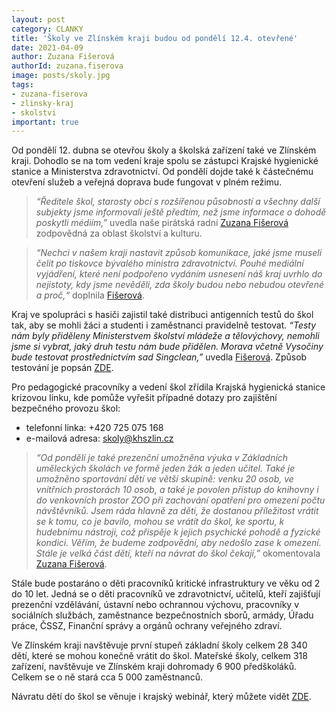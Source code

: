 ```yaml
---
layout: post
category: CLANKY
title: 'Školy ve Zlínském kraji budou od pondělí 12.4. otevřené'
date: 2021-04-09
author: Zuzana Fišerová
authorId: zuzana.fiserova
image: posts/skoly.jpg
tags: 
- zuzana-fiserova
- zlinsky-kraj
- skolstvi
important: true
---
```


Od pondělí 12. dubna se otevřou školy a školská zařízení také ve Zlínském kraji. Dohodlo se na tom vedení kraje spolu se zástupci Krajské hygienické stanice a Ministerstva zdravotnictví. Od pondělí dojde také k částečnému otevření služeb a veřejná doprava bude fungovat v plném režimu.

> *“Ředitele škol, starosty obcí s rozšířenou působností a všechny další subjekty jsme informovali ještě předtím, než jsme informace o dohodě poskytli médiím,”* uvedla naše pirátská radní [Zuzana Fišerová](https://zlinsky.pirati.cz/lide/zuzana-fiserova/) zodpovědná za oblast školství a kulturu. 
> 

> *“Nechci v našem kraji nastavit způsob komunikace, jaké jsme museli čelit po tiskovce bývalého ministra zdravotnictví. Pouhé mediální vyjádření, které není podpořeno vydáním usnesení náš kraj uvrhlo do nejistoty, kdy jsme nevěděli, zda školy budou nebo nebudou otevřené a proč,“* doplnila [Fišerová](https://zlinsky.pirati.cz/lide/zuzana-fiserova/).
> 
 
Kraj ve spolupráci s hasiči zajistil také distribuci antigenních testů do škol tak, aby se mohli žáci a studenti i zaměstnanci pravidelně testovat. *“Testy nám byly přiděleny Ministerstvem školství mládeže a tělovýchovy, nemohli jsme si vybrat, jaký druh testu nám bude přidělen. Morava včetně Vysočiny bude testovat prostřednictvím sad Singclean,”* uvedla [Fišerová](https://zlinsky.pirati.cz/lide/zuzana-fiserova/). Způsob testování je popsán [ZDE](https://www.zkola.cz/testovani-deti-ve-skolach/).

Pro pedagogické pracovníky a vedení škol zřídila Krajská hygienická stanice krizovou linku, kde pomůže vyřešit případné dotazy pro zajištění bezpečného provozu škol: 
* telefonní linka: +420 725 075 168
* e-mailová adresa: skoly@khszlin.cz

> *“Od pondělí je také prezenční umožněna výuka v Základních uměleckých školách ve formě jeden žák a jeden učitel. Také je umožněno sportování dětí ve větší skupině: venku 20 osob, ve vnitřních prostorách 10 osob, a také je povolen přístup do knihovny i do venkovních prostor ZOO při zachování opatření pro omezení počtu návštěvníků. Jsem  ráda hlavně za děti, že dostanou příležitost vrátit se k tomu, co je bavilo, mohou se vrátit do škol, ke sportu, k hudebnímu nástroji, což přispěje k jejich psychické pohodě a fyzické kondici. Věřím, že budeme zodpovědní, aby nedošlo zase k omezení. Stále je velká část dětí, kteří na návrat do škol čekají,”* okomentovala [Zuzana Fišerová](https://zlinsky.pirati.cz/lide/zuzana-fiserova/).
> 

Stále bude postaráno o děti pracovníků kritické infrastruktury ve věku od 2 do 10 let. Jedná se o děti pracovníků ve zdravotnictví, učitelů, kteří zajišťují prezenční vzdělávání, ústavní nebo ochrannou výchovu, pracovníky v sociálních službách, zaměstnance bezpečnostních sborů, armády, Úřadu práce, ČSSZ, Finanční správy a orgánů ochrany veřejného zdraví.  

Ve Zlínském kraji navštěvuje první stupeň základní školy celkem 28 340 dětí, které se mohou konečně vrátit do škol. Mateřské školy, celkem 318 zařízení, navštěvuje ve Zlínském kraji dohromady 6 900 předškoláků. Celkem se o ně stará cca 5 000 zaměstnanců.

Návratu dětí do škol se věnuje i krajský webinář, který můžete vidět [ZDE](https://www.youtube.com/watch?v=5pZP-ruZGHo).  


